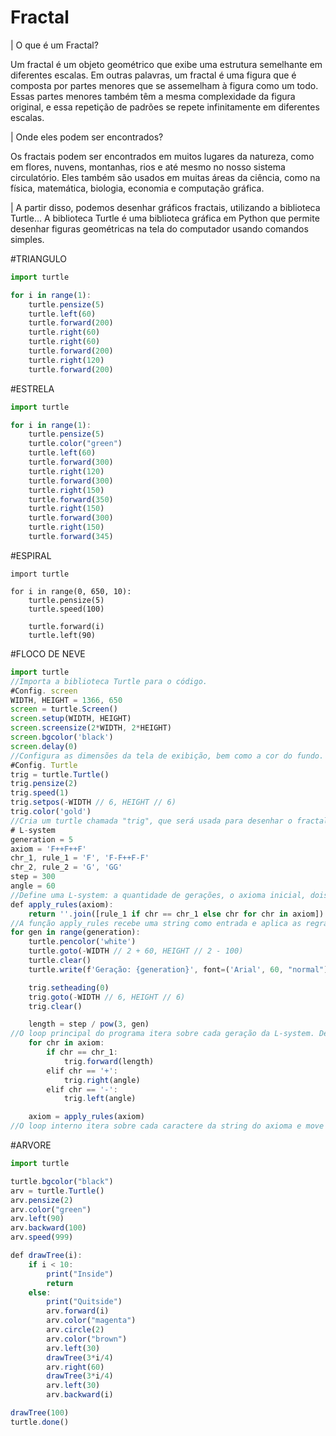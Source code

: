 # Fractal

| O que é um Fractal?

Um fractal é um objeto geométrico que exibe uma estrutura semelhante em diferentes escalas. Em outras palavras, um fractal é uma figura que é composta por partes menores que se assemelham à figura como um todo. Essas partes menores também têm a mesma complexidade da figura original, e essa repetição de padrões se repete infinitamente em diferentes escalas.

| Onde eles podem ser encontrados?

Os fractais podem ser encontrados em muitos lugares da natureza, como em flores, nuvens, montanhas, rios e até mesmo no nosso sistema circulatório. Eles também são usados em muitas áreas da ciência, como na física, matemática, biologia, economia e computação gráfica.

| A partir disso, podemos desenhar gráficos fractais, utilizando a biblioteca Turtle...
A biblioteca Turtle é uma biblioteca gráfica em Python que permite desenhar figuras geométricas na tela do computador usando comandos simples.

#TRIANGULO
```javascript
import turtle

for i in range(1):
    turtle.pensize(5)
    turtle.left(60)
    turtle.forward(200)
    turtle.right(60)
    turtle.right(60)
    turtle.forward(200)
    turtle.right(120)
    turtle.forward(200)
```
#ESTRELA
```javascript
import turtle

for i in range(1):
    turtle.pensize(5)
    turtle.color("green")
    turtle.left(60)
    turtle.forward(300)
    turtle.right(120)
    turtle.forward(300)
    turtle.right(150)
    turtle.forward(350)
    turtle.right(150)
    turtle.forward(300)
    turtle.right(150)
    turtle.forward(345)
```

#ESPIRAL
```jaavscript
import turtle

for i in range(0, 650, 10):
    turtle.pensize(5)
    turtle.speed(100)

    turtle.forward(i)
    turtle.left(90)
```

#FLOCO DE NEVE
```javascript
import turtle
//Importa a biblioteca Turtle para o código.
#Config. screen
WIDTH, HEIGHT = 1366, 650
screen = turtle.Screen()
screen.setup(WIDTH, HEIGHT)
screen.screensize(2*WIDTH, 2*HEIGHT)
screen.bgcolor('black')
screen.delay(0)
//Configura as dimensões da tela de exibição, bem como a cor do fundo. O delay(0) faz com que a animação seja executada o mais rapidamente possível.
#Config. Turtle
trig = turtle.Turtle()
trig.pensize(2)
trig.speed(1)
trig.setpos(-WIDTH // 6, HEIGHT // 6)
trig.color('gold')
//Cria um turtle chamada "trig", que será usada para desenhar o fractal. Define algumas características da tartaruga, como a largura da caneta, a velocidade e a posição inicial.
# L-system
generation = 5
axiom = 'F++F++F'
chr_1, rule_1 = 'F', 'F-F++F-F'
chr_2, rule_2 = 'G', 'GG'
step = 300
angle = 60
//Define uma L-system: a quantidade de gerações, o axioma inicial, dois caracteres possíveis (F e G), e duas regras de substituição. O comprimento do passo e o ângulo de rotação são definidos para desenhar a L-system.
def apply_rules(axiom):
    return ''.join([rule_1 if chr == chr_1 else chr for chr in axiom])
//A função apply_rules recebe uma string como entrada e aplica as regras de substituição definidas na L-system.
for gen in range(generation):
    turtle.pencolor('white')
    turtle.goto(-WIDTH // 2 + 60, HEIGHT // 2 - 100)
    turtle.clear()
    turtle.write(f'Geração: {generation}', font=('Arial', 60, "normal"))

    trig.setheading(0)
    trig.goto(-WIDTH // 6, HEIGHT // 6)
    trig.clear()

    length = step / pow(3, gen)
//O loop principal do programa itera sobre cada geração da L-system. Dentro do loop, o título da geração atual é exibido na tela usando o método write da biblioteca Turtle. Em seguida, a posição inicial da tartaruga é redefinida, o comprimento do passo é recalculado e a tartaruga é reposicionada no início.
    for chr in axiom:
        if chr == chr_1:
            trig.forward(length)
        elif chr == '+':
            trig.right(angle)
        elif chr == '-':
            trig.left(angle)

    axiom = apply_rules(axiom)
//O loop interno itera sobre cada caractere da string do axioma e move a tartaruga de acordo com as regras da L-system. O axioma é atualizado aplicando as regras de substituição definidas na função apply_rules.
```

#ARVORE
```javascript
import turtle

turtle.bgcolor("black")
arv = turtle.Turtle()
arv.pensize(2)
arv.color("green")
arv.left(90)
arv.backward(100)
arv.speed(999)

def drawTree(i):
    if i < 10:
        print("Inside")
        return
    else:
        print("Quitside")
        arv.forward(i)
        arv.color("magenta")
        arv.circle(2)
        arv.color("brown")
        arv.left(30)
        drawTree(3*i/4)
        arv.right(60)
        drawTree(3*i/4)
        arv.left(30)
        arv.backward(i)

drawTree(100)
turtle.done()
```